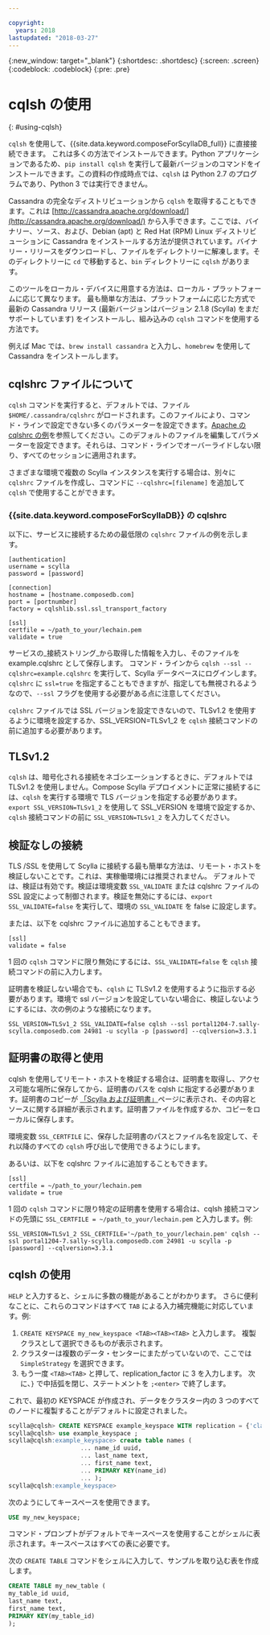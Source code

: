 ```yaml
---

copyright:
  years: 2018
lastupdated: "2018-03-27"
---
```


{:new_window: target="_blank"}
{:shortdesc: .shortdesc}
{:screen: .screen}
{:codeblock: .codeblock}
{:pre: .pre}

# cqlsh の使用
{: #using-cqlsh}

`cqlsh` を使用して、{{site.data.keyword.composeForScyllaDB_full}} に直接接続できます。 これは多くの方法でインストールできます。Python アプリケーションであるため、`pip install cqlsh` を実行して最新バージョンのコマンドをインストールできます。この資料の作成時点では、`cqlsh` は Python 2.7 のプログラムであり、Python 3 では実行できません。

Cassandra の完全なディストリビューションから `cqlsh` を取得することもできます。これは [http://cassandra.apache.org/download/](http://cassandra.apache.org/download/) から入手できます。ここでは、バイナリー、ソース、および、Debian (apt) と Red Hat (RPM) Linux ディストリビューションに Cassandra をインストールする方法が提供されています。バイナリー・リリースをダウンロードし、ファイルをディレクトリーに解凍します。そのディレクトリーに `cd` で移動すると、`bin` ディレクトリーに `cqlsh` があります。

このツールをローカル・デバイスに用意する方法は、ローカル・プラットフォームに応じて異なります。 最も簡単な方法は、プラットフォームに応じた方式で最新の Cassandra リリース (最新バージョンはバージョン 2.1.8 (Scylla) をまだサポートしています) をインストールし、組み込みの `cqlsh` コマンドを使用する方法です。 

例えば Mac では、`brew install cassandra` と入力し、`homebrew` を使用して Cassandra をインストールします。

## cqlshrc ファイルについて
`cqlsh` コマンドを実行すると、デフォルトでは、ファイル `$HOME/.cassandra/cqlshrc` がロードされます。このファイルにより、コマンド・ラインで設定できない多くのパラメーターを設定できます。[Apache の cqlshrc の例](https://github.com/apache/cassandra/blob/trunk/conf/cqlshrc.sample)を参照してください。このデフォルトのファイルを編集してパラメーターを設定できます。それらは、コマンド・ラインでオーバーライドしない限り、すべてのセッションに適用されます。

さまざまな環境で複数の Scylla インスタンスを実行する場合は、別々に `cqlshrc` ファイルを作成し、コマンドに `--cqlshrc=[filename]` を追加して `cqlsh` で使用することができます。

### {{site.data.keyword.composeForScyllaDB}} の cqlshrc
以下に、サービスに接続するための最低限の `cqlshrc` ファイルの例を示します。
```
[authentication]
username = scylla
password = [password]

[connection]
hostname = [hostname.composedb.com]
port = [portnumber]
factory = cqlshlib.ssl.ssl_transport_factory

[ssl]
certfile = ~/path_to_your/lechain.pem
validate = true
```

サービスの_接続ストリング_から取得した情報を入力し、そのファイルを example.cqlshrc として保存します。
コマンド・ラインから `cqlsh --ssl --cqlshrc=example.cqlshrc` を実行して、Scylla データベースにログインします。`cqlshrc` に `ssl=true` を指定することもできますが、指定しても無視されるようなので、`--ssl` フラグを使用する必要がある点に注意してください。

`cqlshrc` ファイルでは SSL バージョンを設定できないので、TLSv1.2 を使用するように環境を設定するか、SSL_VERSION=TLSv1_2 を `cqlsh` 接続コマンドの前に追加する必要があります。

## TLSv1.2

`cqlsh` は、暗号化される接続をネゴシエーションするときに、デフォルトでは TLSv1.2 を使用しません。Compose Scylla デプロイメントに正常に接続するには、`cqlsh` を実行する環境で TLS バージョンを指定する必要があります。`export SSL_VERSION=TLSv1_2` を使用して SSL_VERSION を環境で設定するか、`cqlsh` 接続コマンドの前に `SSL_VERSION=TLSv1_2` を入力してください。

## 検証なしの接続

TLS /SSL を使用して Scylla に接続する最も簡単な方法は、リモート・ホストを検証しないことです。これは、実稼働環境には推奨されません。 デフォルトでは、検証は有効です。検証は環境変数 `SSL_VALIDATE` または cqlshrc ファイルの SSL 設定によって制御されます。検証を無効にするには、`export SSL_VALIDATE=false` を実行して、環境の `SSL_VALIDATE` を false に設定します。


または、以下を cqlshrc ファイルに追加することもできます。

```
[ssl]  
validate = false
```

1 回の `cqlsh` コマンドに限り無効にするには、`SSL_VALIDATE=false` を `cqlsh` 接続コマンドの前に入力します。 

証明書を検証しない場合でも、`cqlsh` に TLSv1.2 を使用するように指示する必要があります。環境で ssl バージョンを設定していない場合に、検証しないようにするには、次の例のような接続になります。

```
SSL_VERSION=TLSv1_2 SSL_VALIDATE=false cqlsh --ssl portal1204-7.sally-scylla.composedb.com 24981 -u scylla -p [password] --cqlversion=3.3.1
```

## 証明書の取得と使用

cqlsh を使用してリモート・ホストを検証する場合は、証明書を取得し、アクセス可能な場所に保存してから、証明書のパスを cqlsh に指定する必要があります。証明書のコピーが [「Scylla および証明書」](doc:scylla-and-certificates)ページに表示され、その内容とソースに関する詳細が表示されます。証明書ファイルを作成するか、コピーをローカルに保存します。 

環境変数 `SSL_CERTFILE` に、保存した証明書のパスとファイル名を設定して、それ以降のすべての `cqlsh` 呼び出しで使用できるようにします。 

あるいは、以下を cqlshrc ファイルに追加することもできます。
```
[ssl]
certfile = ~/path_to_your/lechain.pem
validate = true
```

1 回の `cqlsh` コマンドに限り特定の証明書を使用する場合は、cqlsh 接続コマンドの先頭に `SSL_CERTFILE = ~/path_to_your/lechain.pem` と入力します。例:

```
SSL_VERSION=TLSv1_2 SSL_CERTFILE='~/path_to_your/lechain.pem' cqlsh --ssl portal1204-7.sally-scylla.composedb.com 24981 -u scylla -p [password] --cqlversion=3.3.1
```

## cqlsh の使用

`HELP` と入力すると、シェルに多数の機能があることがわかります。 さらに便利なことに、これらのコマンドはすべて `TAB` による入力補完機能に対応しています。例:
1. `CREATE KEYSPACE my_new_keyspace <TAB><TAB><TAB>` と入力します。 複製クラスとして選択できるものが表示されます。
2. クラスターは複数のデータ・センターにまたがっていないので、ここでは `SimpleStrategy` を選択できます。
3. もう一度 `<TAB><TAB>` と押して、replication_factor に 3 を入力します。 次に、`}` で中括弧を閉じ、ステートメントを `;<enter>` で終了します。

これで、最初の KEYSPACE が作成され、データをクラスター内の 3 つのすべてのノードに複製することがデフォルトに設定されました。
```sql
scylla@cqlsh> CREATE KEYSPACE example_keyspace WITH replication = {'class': 'SimpleStrategy', 'replication_factor': 3 };
scylla@cqlsh> use example_keyspace ;
scylla@cqlsh:example_keyspace> create table names (
                    ... name_id uuid,
                    ... last_name text,
                    ... first_name text,
                    ... PRIMARY KEY(name_id)
                    ... );
scylla@cqlsh:example_keyspace> 
```

次のようにしてキースペースを使用できます。
```sql 
USE my_new_keyspace;
```
コマンド・プロンプトがデフォルトでキースペースを使用することがシェルに表示されます。キースペースはすべての表に必要です。

次の `CREATE TABLE` コマンドをシェルに入力して、サンプルを取り込む表を作成します。
```sql
CREATE TABLE my_new_table (
my_table_id uuid,
last_name text,
first_name text,
PRIMARY KEY(my_table_id)
);
```
